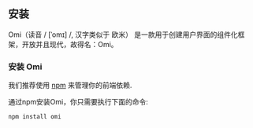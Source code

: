 <h2 id="安装">安装</h2>

Omi（读音 / [ˈomɪ] /, 汉字类似于 欧米） 是一款用于创建用户界面的组件化框架，开放并且现代，故得名：Omi。

### 安装 Omi

我们推荐使用  [npm](https://www.npmjs.com/) 来管理你的前端依赖.

通过npm安装Omi，你只需要执行下面的命令:

``` js
npm install omi
```